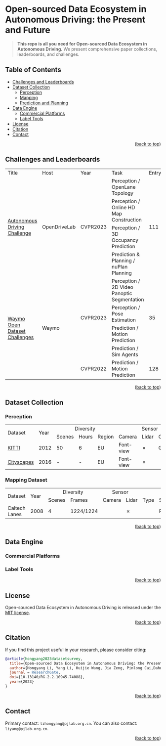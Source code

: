 <div id="top">

# Open-sourced Data Ecosystem in Autonomous Driving: the Present and Future

> **This repo is all you need for Open-sourced Data Ecosystem in Autonomous Driving.** We present comprehensive paper collections, leaderboards, and challenges.

<!-- ![](https://img.shields.io/badge/Record-137-673ab7.svg)
![](https://img.shields.io/badge/License-MIT-lightgrey.svg) -->

## Table of Contents

- [Challenges and Leaderboards](#challenges-and-leaderboards)
- [Dataset Collection](#Dataset-collection)
    + [Perception](#perception)
    + [Mapping](#mapping)
    + [Prediction and Planning](#prediction-and-planning)
- [Data Engine](#Dataset-collection)
    + [Commercial Platforms](#commercial-platforms)
    + [Label Tools](#label-tools)
- [License](#license)
- [Citation](#citation)
- [Contact](#contact)


<p align="right">(<a href="#top">back to top</a>)</p>

## Challenges and Leaderboards

<table>
<capital></capital>

<tr>
    <td >Title</td>
    <td >Host</td>
    <td >Year</td>
    <td >Task</td>
    <td >Entry</td>
</tr>

<tr>
      <td rowspan=4 ><a href="https://opendrivelab.com/AD23Challenge.html" target="_blank" title="Autonomous Driving Challenge">Autonomous Driving Challenge</a></td>
  	  <td rowspan=4 > OpenDriveLab</td>
      <td rowspan=4 >CVPR2023</td>
       <td>Perception / OpenLane Topology</td>
    	<td rowspan=4> 111 </td>
</tr>
<tr>
       <td>Perception / Online HD Map Construction</td>
</tr>
<tr>
       <td>Perception / 3D Occupancy Prediction</td>
</tr>

<tr>
<td>Prediction & Planning / nuPlan Planning</td>
</tr>

<tr>
      <td rowspan=12 ><a href="https://waymo.com/open/challenges/" target="_blank" title="Waymo Open Dataset
Challenges">Waymo Open Dataset Challenges</a></td>
  	  <td rowspan=12 > Waymo</td>
      <td rowspan=4>CVPR2023</td>
       <td>Perception / 2D Video Panoptic Segmentation</td>
    	<td rowspan=4> 35 </td>
</tr>
<tr>
       <td>Perception / Pose Estimation</td>
</tr>
<tr>
       <td>Prediction / Motion Prediction</td>
</tr>

<tr>
    <td>Prediction / Sim Agents</td>
</tr>
      <td rowspan=4>CVPR2022</td>
       <td>Prediction / Motion Prediction</td>
    	<td rowspan=4> 128 </td>
</table>

<p align="right">(<a href="#top">back to top</a>)</p>

## Dataset Collection



### Perception 

<!-- 
<table>
<capital>感知类数据集：</capital>
<tr>
<th>普通表头</th>
<th align="right"><i>斜体表头而且居右</th>
<th colspan=2>表头横向合并单元格</th>
<td width="80px">限制列宽为80px超出会自动换行</td>
</tr>

<tr>
<th>左边也可以有表头</th>
<td bgcolor=#ffffcc>涂个颜色</td>
<td><mark>高亮文本</mark>但不全高亮</td>
<td><b>有时候加粗</b><i>有时候斜体</i></td>
<td width="20px">20px小于80px服从80px列宽命令无效</td>
</tr>

<tr>
<td>表头不一定是一整行或者一整列的</td>
<td rowspan=2>纵向合并单元格要注意<br>下一行少一个单元格<br>字太多必要时我会换行</td>
<td rowspan=2 colspan=2>单元格也可以从两个方向合并</td>
<td rowspan=2 width="10%">百分比和像素是可以混用的具体服从哪个取决于哪个大</td>
</tr>
<td align="left"> 简单做个居左 </td>
</tr>
</table> -->

<table>
<capital></capital>

<tr>
    <td rowspan=2 colspan=1>Dataset</td>
    <td rowspan=2 >Year</td>
    <td  align="middle" colspan=3 >Diversity</td>
    <td  align="middle" colspan=3 >Sensor</td>
    <td rowspan=2 colspan=1>Annotation</td>
    <td rowspan=2 colspan=1>Paper</td>
</tr>
<tr>
  	  <td> Scenes</td>
    	<td> Hours </td>
    	<td> Region </td>
  	  <td> Camera</td>
    	<td> Lidar </td>
    	<td> Other </td>
</tr>
<tr>
      <td><a href="https://www.cvlibs.net/datasets/kitti/" target="_blank" title="Homepage">KITTI</a></td>  	  <td> 2012</td>
    	<td> 50 </td>
    	<td> 6 </td>
  	  <td> EU</td>
    	<td> Font-view </td>
      <td> ✗</td>
    	<td> GPS&IMU </td>
      <td>2D BBox & 3D BBox</td>
      <td><a href="https://www.cvlibs.net/publications/Geiger2012CVPR.pdf" target="_blank" title="Homepage">Info</a></td>
</tr>
<tr>
      <td><a href="https://www.cityscapes-dataset.com/" target="_blank" title="Homepage">Cityscapes</a></td>  	  <td> 2016</td>
    	<td> - </td>
    	<td> - </td>
  	  <td> EU</td>
    	<td> Font-view </td>
      <td> ✗ </td>
    	<td> </td>
      <td>2D Seg</td>
      <td><a href="https://arxiv.org/abs/1604.01685" target="_blank" title="Homepage">Info</a></td>
</tr>
<tr>
<tr>
</table>




### Mapping Dataset

<table>
<capital></capital>

<tr>
    <td rowspan=2 colspan=1>Dataset</td>
    <td rowspan=2 >Year</td>
    <td  align="middle" colspan=2 >Diversity</td>
    <td  align="middle" colspan=2 >Sensor</td>
    <td  align="middle" colspan=4 >Annotation</td>
    <td rowspan=2 colspan=1>Paper</td>
</tr>
<tr>
  	  <td> Scenes</td>
    	<td> Frames </td>
  	  <td> Camera</td>
    	<td> Lidar </td>
    	<td> Type </td>
    	<td> Space </td>
    	<td> Inst. </td>
    	<td> Track </td>
</tr>
<tr>
      <td>Caltech Lanes</td>
  	  <td> 2008</td>
      <td>4</td>
    	<td> 1224/1224 </td>
    	<td>  </td>
  	  <td> ✗</td>
    	<td>  </td>
      <td>  PV  </td>
    	<td>✓</td>
      <td>x</td>
      <td><a href="https://www.cvlibs.net/datasets/kitti/" target="_blank" title="Homepage">Link</a></td>
</tr>
<tr>
</tr>

<tr>
<tr>
</table>


<p align="right">(<a href="#top">back to top</a>)</p>

## Data Engine
### Commercial Platforms

### Label Tools

<p align="right">(<a href="#top">back to top</a>)</p>

## License
Open-sourced Data Ecosystem in Autonomous Driving is released under the [MIT license](./LICENSE).

<p align="right">(<a href="#top">back to top</a>)</p>

## Citation
If you find this project useful in your research, please consider citing:
```BibTeX
@article{hongyang2023datasetsurvey,
  title={Open-sourced Data Ecosystem in Autonomous Driving: the Present and Future},
  author={Hongyang Li, Yang Li, Huijie Wang, Jia Zeng, Pinlong Cai,Dahua Lin, Junchi Yan, Feng Xu, Lu Xiong, Jingdong Wang, Futang Zhu, Kai Yan, Qian Zhang, Chunjing Xu, Tiancai Wang, Beipeng Mu, Shaoqing Ren, Zhihui Peng, Yu Qiao},
  journal = ResearchGate,
  doi={10.13140/RG.2.2.10945.74088},
  year={2023}
}
```

<p align="right">(<a href="#top">back to top</a>)</p>

## Contact
Primary contact: `lihongyang@pjlab.org.cn`. You can also contact: `liyang@pjlab.org.cn`.

<p align="right">(<a href="#top">back to top</a>)</p>